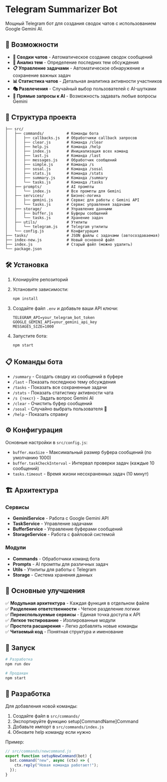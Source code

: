 # Telegram Summarizer Bot

Мощный Telegram бот для создания сводок чатов с использованием Google Gemini AI.

## 🚀 Возможности

- **📝 Сводки чатов** - Автоматическое создание сводок сообщений
- **🧠 Анализ тем** - Определение последних тем обсуждения
- **📋 Управление задачами** - Автоматическое обнаружение и сохранение важных задач
- **📊 Статистика чатов** - Детальная аналитика активности участников
- **🎭 Развлечения** - Случайный выбор пользователей с AI-шутками
- **🤖 Прямые запросы к AI** - Возможность задавать любые вопросы Gemini

## 📁 Структура проекта

```
├── src/
│   ├── commands/          # Команды бота
│   │   ├── callbacks.js   # Обработчики callback запросов
│   │   ├── clear.js       # Команда /clear
│   │   ├── help.js        # Команда /help
│   │   ├── index.js       # Инициализация всех команд
│   │   ├── last.js        # Команда /last
│   │   ├── messages.js    # Обработчик сообщений
│   │   ├── simple.js      # Команда /s
│   │   ├── sosal.js       # Команда /sosal
│   │   ├── stats.js       # Команда /stats
│   │   ├── summary.js     # Команда /summary
│   │   └── tasks.js       # Команда /tasks
│   ├── prompts/           # AI промпты
│   │   └── index.js       # Все промпты для Gemini
│   ├── services/          # Бизнес-логика
│   │   ├── gemini.js      # Сервис для работы с Gemini API
│   │   └── tasks.js       # Сервис управления задачами
│   ├── storage/           # Управление данными
│   │   ├── buffer.js      # Буферы сообщений
│   │   └── tasks.js       # Хранение задач
│   ├── utils/             # Утилиты
│   │   └── telegram.js    # Telegram утилиты
│   └── config.js          # Конфигурация
├── tasks/                 # JSON файлы с задачами (автосоздаваемая)
├── index-new.js           # Новый основной файл
├── index.js               # Старый файл (можно удалить)
└── package.json
```

## 🛠 Установка

1. Клонируйте репозиторий
2. Установите зависимости:

   ```bash
   npm install
   ```

3. Создайте файл `.env` и добавьте ваши API ключи:

   ```env
   TELEGRAM_API=your_telegram_bot_token
   GOOGLE_GEMINI_API=your_gemini_api_key
   MESSAGES_SIZE=1000
   ```

4. Запустите бота:
   ```bash
   npm start
   ```

## 📋 Команды бота

- `/summary` - Создать сводку из сообщений в буфере
- `/last` - Показать последнюю тему обсуждения
- `/tasks` - Показать все сохраненные задачи
- `/stats` - Показать статистику активности чата
- `/s {текст}` - Задать вопрос Gemini AI
- `/clear` - Очистить буфер сообщений
- `/sosal` - Случайно выбрать пользователя 🍭
- `/help` - Показать справку

## ⚙️ Конфигурация

Основные настройки в `src/config.js`:

- `buffer.maxSize` - Максимальный размер буфера сообщений (по умолчанию 1000)
- `buffer.taskCheckInterval` - Интервал проверки задач (каждые 10 сообщений)
- `tasks.timeout` - Время жизни несохраненных задач (10 минут)

## 🏗 Архитектура

### Сервисы

- **GeminiService** - Работа с Google Gemini API
- **TaskService** - Управление задачами
- **BufferService** - Управление буферами сообщений
- **StorageService** - Работа с файловой системой

### Модули

- **Commands** - Обработчики команд бота
- **Prompts** - AI промпты для различных задач
- **Utils** - Утилиты для работы с Telegram
- **Storage** - Система хранения данных

## 🎯 Основные улучшения

✅ **Модульная архитектура** - Каждая функция в отдельном файле  
✅ **Разделение ответственности** - Четкое разделение логики  
✅ **Переиспользуемые сервисы** - Единая точка доступа к API  
✅ **Легкое тестирование** - Изолированные модули  
✅ **Простота расширения** - Легко добавлять новые команды  
✅ **Читаемый код** - Понятная структура и именование

## 🚀 Запуск

```bash
# Разработка
npm run dev

# Продакшн
npm start
```

## 🔧 Разработка

Для добавления новой команды:

1. Создайте файл в `src/commands/`
2. Экспортируйте функцию setup[CommandName]Command
3. Добавьте импорт в `src/commands/index.js`
4. Обновите help команду если нужно

Пример:

```javascript
// src/commands/newcommand.js
export function setupNewCommand(bot) {
  bot.command("new", async (ctx) => {
    ctx.reply("Новая команда работает!");
  });
}
```
